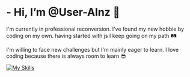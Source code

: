 # -  Hi, I’m @User-Alnz 👋

I'm currently in professional reconversion. 
I've found my new hobbie by coding on my own. having started with js I keep going on my path 🛤

I'm willing to face new challenges but I'm mainly eager to learn. I love coding because there is always room to learn 😎

[![My Skills](https://skillicons.dev/icons?i=js,html,css)](https://skillicons.dev)

<!---
User-Alnz/User-Alnz is a ✨ special ✨ repository because its `README.md` (this file) appears on your GitHub profile.
You can click the Preview link to take a look at your changes.
--->
